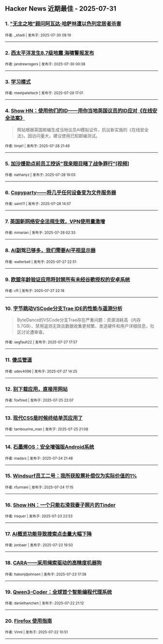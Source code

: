 ## Hacker News 近期最佳 - 2025-07-31


### 1. ["无主之地"顾问阿瓦达·哈萨林遭以色列定居者杀害](https://news.ycombinator.com/item?id=44731958)

<sub>作者: _shadi | 发布于: 2025-07-30 08:19</sub>

---

### 2. [西太平洋发生8.7级地震 海啸警报发布](https://news.ycombinator.com/item?id=44729865)

<sub>作者: jandrewrogers | 发布于: 2025-07-30 00:38</sub>

---

### 3. [学习模式](https://news.ycombinator.com/item?id=44725764)

<sub>作者: meetpateltech | 发布于: 2025-07-29 17:01</sub>

---

### 4. [Show HN：使用他们的ID——用你当地英国议员的ID应对《在线安全法案》](https://news.ycombinator.com/item?id=44716106)
> 网站根据英国邮编生成当地议员AI模拟证件，抗议新实施的《在线安全法》。因访问量大，建议使用已知邮编测试。

<sub>作者: timje1 | 发布于: 2025-07-28 21:49</sub>

---

### 5. [加沙援助点前员工控诉"我亲眼目睹了战争罪行"[视频]](https://news.ycombinator.com/item?id=44714221)

<sub>作者: nathanyz | 发布于: 2025-07-28 19:05</sub>

---

### 6. [Copyparty——将几乎任何设备变为文件服务器](https://news.ycombinator.com/item?id=44711519)

<sub>作者: saint11 | 发布于: 2025-07-28 14:57</sub>

---

### 7. [英国新网络安全法规生效，VPN使用量激增](https://news.ycombinator.com/item?id=44706653)

<sub>作者: mmarian | 发布于: 2025-07-28 02:33</sub>

---

### 8. [AI副驾已够多，我们需要AI平视显示器](https://news.ycombinator.com/item?id=44705445)

<sub>作者: walterbell | 发布于: 2025-07-27 22:51</sub>

---

### 9. [欧盟年龄验证应用将封禁所有未经谷歌授权的安卓系统](https://news.ycombinator.com/item?id=44705240)

<sub>作者: cft | 发布于: 2025-07-27 22:18</sub>

---

### 10. [字节跳动VSCode分支Trae IDE的性能与遥测分析](https://news.ycombinator.com/item?id=44703164)
> ByteDance的VSCode分支Trae存在严重问题：资源消耗高（内存5.7GB）、禁用遥测无效且数据收集更频繁、发送硬件和用户详细信息，社区讨论遭审查。

<sub>作者: segfault22 | 发布于: 2025-07-27 17:57</sub>

---

### 11. [傻瓜管道](https://news.ycombinator.com/item?id=44701555)

<sub>作者: udev4096 | 发布于: 2025-07-27 14:25</sub>

---

### 12. [别下载应用，直接用网站](https://news.ycombinator.com/item?id=44689059)

<sub>作者: foxfired | 发布于: 2025-07-25 22:07</sub>

---

### 13. [现代CSS是时候终结单页应用了](https://news.ycombinator.com/item?id=44688489)

<sub>作者: tambourine_man | 发布于: 2025-07-25 21:08</sub>

---

### 14. [石墨烯OS：安全增强版Android系统](https://news.ycombinator.com/item?id=44676691)

<sub>作者: madars | 发布于: 2025-07-24 21:48</sub>

---

### 15. [Windsurf员工二号：我所获股票补偿仅为实际价值的1%](https://news.ycombinator.com/item?id=44673296)

<sub>作者: rfurmani | 发布于: 2025-07-24 17:15</sub>

---

### 16. [Show HN：一个只能右滑我妻子照片的Tinder](https://news.ycombinator.com/item?id=44664873)

<sub>作者: risquer | 发布于: 2025-07-23 22:53</sub>

---

### 17. [AI概览功能导致搜索点击量大幅下降](https://news.ycombinator.com/item?id=44663227)

<sub>作者: jonbaer | 发布于: 2025-07-23 19:50</sub>

---

### 18. [CARA——采用绳索驱动的高精度机器狗](https://news.ycombinator.com/item?id=44661846)

<sub>作者: hakonjdjohnsen | 发布于: 2025-07-23 17:38</sub>

---

### 19. [Qwen3-Coder：全球首个智能编程代理系统](https://news.ycombinator.com/item?id=44653072)

<sub>作者: danielhanchen | 发布于: 2025-07-22 21:12</sub>

---

### 20. [Firefox 使用指南](https://news.ycombinator.com/item?id=44645353)

<sub>作者: Vinnl | 发布于: 2025-07-22 10:51</sub>

---

